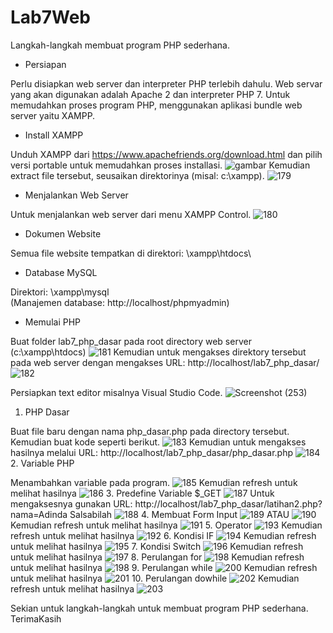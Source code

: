 # Lab7Web
Langkah-langkah membuat program PHP sederhana.
- Persiapan

Perlu disiapkan web server dan interpreter PHP terlebih dahulu. Web servar yang akan digunakan adalah Apache 2 dan interpreter PHP 7.
Untuk memudahkan proses program PHP, menggunakan aplikasi bundle web server yaitu XAMPP.
- Install XAMPP

Unduh XAMPP dari https://www.apachefriends.org/download.html dan pilih versi portable untuk memudahkan proses installasi.
![gambar](https://github.com/user-attachments/assets/c9ef22e9-ca7f-41a7-80ec-7a791f56eba5)
Kemudian extract file tersebut, seusaikan direktorinya (misal: c:\xampp).
![179](https://github.com/user-attachments/assets/6c53db89-1f29-4ed7-9e7f-85e7191769d5)
- Menjalankan Web Server

Untuk menjalankan web server dari menu XAMPP Control.
![180](https://github.com/user-attachments/assets/466cabed-7051-4766-b220-50b2c09f50bc)
- Dokumen Website

Semua file website tempatkan di direktori: \xampp\htdocs\
- Database MySQL

Direktori: \xampp\mysql\
(Manajemen database: http://localhost/phpmyadmin)
- Memulai PHP

Buat folder lab7_php_dasar pada root directory web server (c:\xampp\htdocs)
![181](https://github.com/user-attachments/assets/d488c443-e36c-4ce8-93f9-427c6254adbb)
Kemudian untuk mengakses direktory tersebut pada web server dengan mengakses URL: http://localhost/lab7_php_dasar/
![182](https://github.com/user-attachments/assets/eb448db0-1d07-4f4a-ba21-8a70b037f794)

Persiapkan text editor misalnya Visual Studio Code.
![Screenshot (253)](https://github.com/user-attachments/assets/5b6fb94d-2e69-41b1-8c5c-692b6675e4d3)
1. PHP Dasar

Buat file baru dengan nama php_dasar.php pada directory tersebut. Kemudian buat kode seperti berikut.
![183](https://github.com/user-attachments/assets/ae6b53b7-4f55-486e-9a44-af99862bb12d)
Kemudian untuk mengakses hasilnya melalui URL: http://localhost/lab7_php_dasar/php_dasar.php
![184](https://github.com/user-attachments/assets/c156c8b9-eeef-445c-8919-a3a913421ee4)
2. Variable PHP

Menambahkan variable pada program.
![185](https://github.com/user-attachments/assets/487375c1-ca70-48ca-b19f-9fd275484e22)
Kemudian refresh untuk melihat hasilnya
![186](https://github.com/user-attachments/assets/2dc67272-07b2-40aa-ac93-90b3ab97f0c4)
3. Predefine Variable $_GET
![187](https://github.com/user-attachments/assets/2f639585-7ae3-494e-938a-934185418abd)
Untuk mengaksesnya gunakan URL: http://localhost/lab7_php_dasar/latihan2.php?nama=Adinda Salsabilah
![188](https://github.com/user-attachments/assets/bc5b7e20-307f-42fd-930f-ce9b492f697f)
4. Membuat Form Input
![189](https://github.com/user-attachments/assets/76187d29-75e9-4e3c-a0a5-e7c0c128f309)
ATAU
![190](https://github.com/user-attachments/assets/81f156cf-38be-4f7a-9253-2bf553173bcc)
Kemudian refresh untuk melihat hasilnya
![191](https://github.com/user-attachments/assets/6f3b9b5b-a503-4050-ac26-fc027dfe59a9)
5. Operator
![193](https://github.com/user-attachments/assets/fa2b41ee-699a-410a-a457-b8d23ef291a6)
Kemudian refresh untuk melihat hasilnya
![192](https://github.com/user-attachments/assets/06a23418-fbca-4a34-8e75-0889c8b80664)
6. Kondisi IF
![194](https://github.com/user-attachments/assets/8534bff9-a318-45c9-8181-54e99f19551d)
Kemudian refresh untuk melihat hasilnya
![195](https://github.com/user-attachments/assets/deeeb6a7-437b-49f8-a0b9-43d40405e86d)
7. Kondisi Switch
![196](https://github.com/user-attachments/assets/876cebb4-9490-4d50-bf71-efda493d02c6)
Kemudian refresh untuk melihat hasilnya
![197](https://github.com/user-attachments/assets/61af817a-1390-45c0-bd25-535dae2d363a)
8. Perulangan for
![198](https://github.com/user-attachments/assets/f260779f-38b2-4e4f-a7f8-e0932cdc86f5)
Kemudian refresh untuk melihat hasilnya
![198](https://github.com/user-attachments/assets/1bc26b77-62f2-401c-b18e-67aa7ecbdbc0)
9. Perulangan while
![200](https://github.com/user-attachments/assets/e36c4c85-17d9-4321-989c-f9655fec0746)
Kemudian refresh untuk melihat hasilnya
![201](https://github.com/user-attachments/assets/452b4bd6-ddf6-4264-90f1-8292bab1793e)
10. Perulangan dowhile
![202](https://github.com/user-attachments/assets/ea1dffd0-d542-4646-bdd8-3e192ea641e8)
Kemudian refresh untuk melihat hasilnya
![203](https://github.com/user-attachments/assets/833d6603-0662-4a00-9a4e-68a4a9b66c77)

Sekian untuk langkah-langkah untuk membuat program PHP sederhana. TerimaKasih
